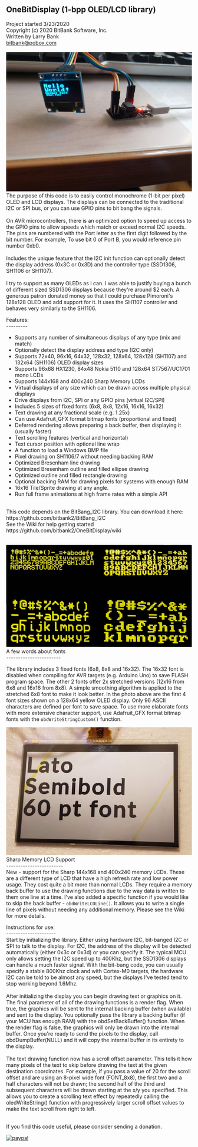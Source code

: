 OneBitDisplay (1-bpp OLED/LCD library)<br>
-----------------------------------
Project started 3/23/2020<br>
Copyright (c) 2020 BitBank Software, Inc.<br>
Written by Larry Bank<br>
bitbank@pobox.com<br>
<br>
![OneBitDisplay](/demo.jpg?raw=true "OneBitDisplay")
<br>
The purpose of this code is to easily control monochrome (1-bit per pixel) OLED and LCD displays. The displays can be connected to the traditional I2C or SPI bus, or you can use GPIO pins to bit bang the signals.<br>
<br>
On AVR microcontrollers, there is an optimized option to speed up access to the GPIO pins to allow speeds which match or exceed normal I2C speeds. The pins are numbered with the Port letter as the first digit followed by the bit number. For example, To use bit 0 of Port B, you would reference pin number 0xb0.<br>
<br>
Includes the unique feature that the I2C init function can optionally detect the display address (0x3C or 0x3D) and the controller type (SSD1306, SH1106 or SH1107).<br>
<br>
I try to support as many OLEDs as I can. I was able to justify buying a bunch
of different sized SSD1306 displays because they're around $2 each. A generous patron
donated money so that I could purchase Pimoroni's 128x128 OLED and add support for it.
It uses the SH1107 controller and behaves very similarly to the SH1106.
<br>

Features:<br>
---------<br>
- Supports any number of simultaneous displays of any type (mix and match)<br>
- Optionally detect the display address and type (I2C only)<br>
- Supports 72x40, 96x16, 64x32, 128x32, 128x64, 128x128 (SH1107) and 132x64 (SH1106) OLED display sizes<br>
- Supports 96x68 HX1230, 84x48 Nokia 5110 and 128x64 ST7567/UC1701 mono LCDs<br>
- Supports 144x168 and 400x240 Sharp Memory LCDs<br>
- Virtual displays of any size which can be drawn across multiple physical displays
- Drive displays from I2C, SPI or any GPIO pins (virtual I2C/SPI)<br>
- Includes 5 sizes of fixed fonts (6x8, 8x8, 12x16, 16x16, 16x32)<br>
- Text drawing at any fractional scale (e.g. 1.25x)
- Can use Adafruit_GFX format bitmap fonts (proportional and fixed)<br>
- Deferred rendering allows preparing a back buffer, then displaying it (usually faster)<br>
- Text scrolling features (vertical and horizontal)<br>
- Text cursor position with optional line wrap<br>
- A function to load a Windows BMP file<br>
- Pixel drawing on SH1106/7 without needing backing RAM<br>
- Optimized Bresenham line drawing<br>
- Optimized Bresenham outline and filled ellipse drawing<br>
- Optimized outline and filled rectangle drawing<br>
- Optional backing RAM for drawing pixels for systems with enough RAM<br>
- 16x16 Tile/Sprite drawing at any angle.<br>
- Run full frame animations at high frame rates with a simple API<br>
<br>
This code depends on the BitBang_I2C library. You can download it here:<br>
https://github.com/bitbank2/BitBang_I2C
<br>
See the Wiki for help getting started<br>
https://github.com/bitbank2/OneBitDisplay/wiki <br>
<br>

![Fonts](/fonts_opt.jpg?raw=true "fonts")
A few words about fonts<br>
-----------------------<br>

The library includes 3 fixed fonts (6x8, 8x8 and 16x32). The 16x32 font is disabled when compiling for AVR targets (e.g. Arduino Uno) to save FLASH program space. The other 2 fonts offer 2x stretched versions (12x16 from 6x8 and 16x16 from 8x8). A simple smoothing algorithm is applied to the stretched 6x8 font to make it look better. In the photo above are the first 4 font sizes shown on a 128x64 yellow OLED display. Only 96 ASCII characters are defined per font to save space. To use more elaborate fonts with more extensive character support, use Adafruit_GFX format bitmap fonts with the `obdWriteStringCustom()` function.<br>

![Sharp Memory LCD](/sharp_lcd.jpg?raw=true "Sharp_LCD")
Sharp Memory LCD Support<br>
------------------------<br>
New - support for the Sharp 144x168 and 400x240 memory LCDs. These are a different type of LCD that have a high refresh rate and low power usage. They cost quite a bit more than normal LCDs. They require a memory back buffer to use the drawing functions due to the way data is written to them one line at a time. I've also added a specific function if you would like to skip the back buffer - `obdWriteLCDLine()`. It allows you to write a single line of pixels without needing any additional memory. Please see the Wiki for more details.<br>

Instructions for use:<br>
---------------------<br>
Start by initializing the library. Either using hardware I2C, bit-banged I2C or SPI to talk to the display. For I2C, the
address of the display will be detected automatically (either 0x3c or 0x3d) or you can specify it. The typical MCU only allows setting the I2C speed up to 400Khz, but the SSD1306 displays can handle a much faster signal. With the bit-bang code, you can usually specify a stable 800Khz clock and with Cortex-M0 targets, the hardware I2C can be told to be almost any speed, but the displays I've tested tend to stop working beyond 1.6Mhz.<br>
<br>
After initializing the display you can begin drawing text or graphics on it. The final parameter of all of the drawing functions is a render flag. When true, the graphics will be sent to the internal backing buffer (when available) and sent to the display. You optionally pass the library a backing buffer (if your MCU has enough RAM) with the obdSetBackBuffer() function. When the render flag is false, the graphics will only be drawn into the internal buffer. Once you're ready to send the pixels to the display, call obdDumpBuffer(NULL) and it will copy the internal buffer in its entirety to the display.<br>
<br>
The text drawing function now has a scroll offset parameter. This tells it how many pixels of the text to skip before drawing the text at the given destination coordinates. For example, if you pass a value of 20 for the scroll offset and are using an 8-pixel wide font (FONT_8x8), the first two and a half characters will not be drawn; the second half of the third and subsequent characters will be drawn starting at the x/y you specified. This allows you to create a scrolling text effect by repeatedly calling the oledWriteString() function with progressively larger scroll offset values to make the text scroll from right to left.<br> 
<br>

If you find this code useful, please consider sending a donation.

[![paypal](https://www.paypalobjects.com/en_US/i/btn/btn_donateCC_LG.gif)](https://www.paypal.com/cgi-bin/webscr?cmd=_s-xclick&hosted_button_id=SR4F44J2UR8S4)


